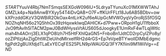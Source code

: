 $START$YuuV4Rbj7NmTSmqsSEXGoW096lU+5LdryaTYunuXc01MXWWTAhJGMZLk4p+Na9AnwBYXyy54T4iDvQAB+O7F+ffKUrFFLt18Ju6AB5BDbv+owkXPrzddGKzV3QWBiR2OkOax4ntLirK2uf6eAUpGcMVWOyqVy0roRjS5fOSQNOZhqNH56o21Q5hhOx39zHqxwklwqDAHlCK+d7Pww+ORpoH1gU11fbboXJxO9ftAvIh5ITACM2pwJ0BdWHyssVtAUS605dJoogkyE1UmRxF4wTLqjWtIcmah4h4AOrrj3ELX1qPO8lzh7H5HtFXhlQaGN5+FnboBn1JdtCD2rpCyIZPo8y/ozZIPtIzjAxZIgDhtWZleUihdMIrxelfRH2d4rGS+Ep7eVpeBTYwoIlDIMbEdgmcfgjPdt2gBUXfdjdTLaExYECqFES25PLN9piWAUGQ/3FY7Kfiini9M1WiIVg==$END$
